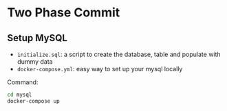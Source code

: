 # Two Phase Commit
## Setup MySQL

- `initialize.sql`: a script to create the database, table and populate with dummy data
- `docker-compose.yml`: easy way to set up your mysql locally

Command:
```sh
cd mysql
docker-compose up
```